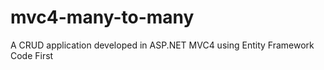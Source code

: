 mvc4-many-to-many
=================

A CRUD application developed in ASP.NET MVC4 using Entity Framework Code First
